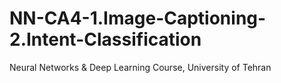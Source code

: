 # NN-CA4-1.Image-Captioning-2.Intent-Classification
 Neural Networks & Deep Learning Course, University of Tehran
